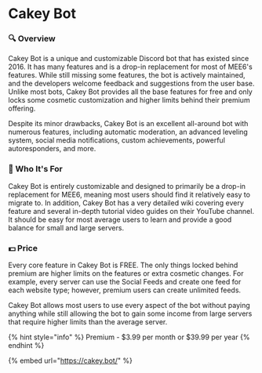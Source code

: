 # Cakey Bot

### 🔍 Overview

Cakey Bot is a unique and customizable Discord bot that has existed since 2016. It has many features and is a drop-in replacement for most of MEE6's features. While still missing some features, the bot is actively maintained, and the developers welcome feedback and suggestions from the user base. 
Unlike most bots, Cakey Bot provides all the base features for free and only locks some cosmetic customization and higher limits behind their premium offering.

Despite its minor drawbacks, Cakey Bot is an excellent all-around bot with numerous features, including automatic moderation, an advanced leveling system, social media notifications, custom achievements, powerful autoresponders, and more.

### 🤔 Who It's For

Cakey Bot is entirely customizable and designed to primarily be a drop-in replacement for MEE6, meaning most users should find it relatively easy to migrate to. 
In addition, Cakey Bot has a very detailed wiki covering every feature and several in-depth tutorial video guides on their YouTube channel. It should be easy for most average users to learn and provide a good balance for small and large servers.

### 💵 Price

Every core feature in Cakey Bot is FREE. The only things locked behind premium are higher limits on the features or extra cosmetic changes. For example, every server can use the Social Feeds and create one feed for each website type; however, premium users can create unlimited feeds.

Cakey Bot allows most users to use every aspect of the bot without paying anything while still allowing the bot to gain some income from large servers that require higher limits than the average server.

{% hint style="info" %}
Premium - $3.99 per month or $39.99 per year
{% endhint %}

{% embed url="https://cakey.bot/" %}
